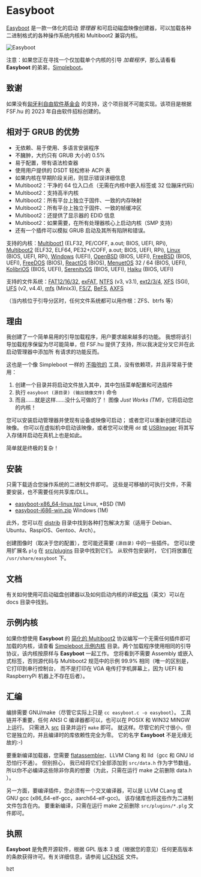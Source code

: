 Easyboot
========

[Easyboot](https://gitlab.com/bztsrc/easyboot) 是一款一体化的启动 *管理器* 和可启动磁盘映像创建器，可以加载各种二进制格式的各种操作系统内核和
Multiboot2 兼容内核。

![Easyboot](https://gitlab.com/bztsrc/easyboot/raw/main/docs/screenshot.png)

注意：如果您正在寻找一个仅加载单个内核的引导 *加载程序*，那么请看看 **Easyboot** 的弟弟，[Simpleboot](https://gitlab.com/bztsrc/simpleboot)。

致谢
----

如果没有[匈牙利自由软件基金会](https://fsf.hu/nevjegy) 的支持，这个项目就不可能实现。该项目是根据 FSF.hu 的 2023 年自由软件招标创建的。

相对于 GRUB 的优势
----------------

- 无依赖、易于使用、多语言安装程序
- 不臃肿，大约只有 GRUB 大小的 0.5%
- 易于配置，带有语法检查器
- 使用用户提供的 DSDT 轻松修补 ACPI 表
- 如果内核在早期阶段关闭，则显示错误详细信息
- Multiboot2：干净的 64 位入口点（无需在内核中嵌入标签或 32 位蹦床代码）
- Multiboot2：支持高半内核
- Multiboot2：所有平台上独立于固件、一致的内存映射
- Multiboot2：所有平台上独立于固件、一致的帧缓冲区
- Multiboot2：还提供了显示器的 EDID 信息
- Multiboot2：如果需要，在所有处理器核心上启动内核（SMP 支持）
- 还有一个插件可以模拟 GRUB 启动及其所有陷阱和错误。

支持的内核：[Multiboot1](https://www.gnu.org/software/grub/manual/multiboot/multiboot.html) (ELF32, PE/COFF, a.out;
BIOS, UEFI, RPi), [Multiboot2](docs/en/ABI.md) (ELF32, ELF64, PE32+/COFF, a.out; BIOS, UEFI, RPi),
[Linux](https://www.kernel.org/doc/html/latest/arch/x86/boot.html) (BIOS, UEFI, RPi),
[Windows](https://learn.microsoft.com/en-us/windows-hardware/drivers/bringup/boot-and-uefi) (UEFI),
[OpenBSD](https://man.openbsd.org/boot.8) (BIOS, UEFI),
[FreeBSD](https://docs.freebsd.org/en/books/handbook/boot/) (BIOS, UEFI),
[FreeDOS](https://www.freedos.org/) (BIOS), [ReactOS](https://reactos.org/) (BIOS),
[MenuetOS](https://menuetos.net/) 32 / 64 (BIOS, UEFI), [KolibriOS](https://kolibrios.org/en/) (BIOS, UEFI),
[SerenityOS](https://serenityos.org/) (BIOS, UEFI), [Haiku](https://www.haiku-os.org/) (BIOS, UEFI)

支持的文件系统：[FAT12/16/32](https://social.technet.microsoft.com/wiki/contents/articles/6771.the-fat-file-system.aspx),
[exFAT](https://learn.microsoft.com/en-us/windows/win32/fileio/exfat-specification),
[NTFS](https://github.com/libyal/libfsntfs/blob/main/documentation/New%20Technologies%20File%20System%20%28NTFS%29.asciidoc) (v3, v3.1),
[ext2/3/4](https://ext4.wiki.kernel.org/index.php/Ext4_Disk_Layout),
[XFS](https://mirror.math.princeton.edu/pub/kernel/linux/utils/fs/xfs/docs/xfs_filesystem_structure.pdf) (SGI),
[UFS](https://alter.org.ua/docs/fbsd/ufs/) (v2, v4.4),
[mfs](https://gitlab.com/bztsrc/minix3fs) (Minix3),
[FS/Z](https://gitlab.com/bztsrc/bootboot/-/raw/binaries/specs/fsz.pdf),
[BeFS](https://www.haiku-os.org/legacy-docs/practical-file-system-design.pdf),
[AXFS](https://gitlab.com/bztsrc/alexandriafs)

（当内核位于引导分区时，任何文件系统都可以用作根：ZFS、btrfs 等）

理由
----

我创建了一个简单易用的引导加载程序，用户要求越来越多的功能。 我想将该引导加载程序保留为尽可能简单，但 FSF.hu 提供了支持，所以我决定分叉它并在此启动管理器中添加所
有请求的功能反而。

这也是一个像 Simpleboot 一样的 [不吸吮的](https://suckless.org) 工具，没有依赖项，并且非常易于使用：

1. 创建一个目录并将启动文件放入其中，其中包括菜单配置和可选插件
2. 执行 `easyboot (源目录) (输出镜像文件)` 命令
3. 而且……就是这样……没什么可做的了！ 图像  *Just Works (TM)*，它将启动您的内核！

您可以安装启动管理器并使现有设备或映像可启动； 或者您可以重新创建可启动映像。 你可以在虚拟机中启动该映像，或者您可以使用 `dd` 或
[USBImager](https://bztsrc.gitlab.io/usbimager/) 将其写入存储并启动在真机上也是如此。

简单就是终极的复杂！

安装
----

只需下载适合您操作系统的二进制文件即可。 这些是可移植的可执行文件，不需要安装，也不需要任何共享库/DLL。

- [easyboot-x86_64-linux.tgz](https://gitlab.com/bztsrc/easyboot/-/raw/main/distrib/easyboot-x86_64-linux.tgz) Linux, \*BSD (1M)
- [easyboot-i686-win.zip](https://gitlab.com/bztsrc/easyboot/-/raw/main/distrib/easyboot-i686-win.zip) Windows (1M)

此外，您可以在 [distrib](distrib) 目录中找到各种打包解决方案（适用于 Debian、Ubuntu、RaspiOS、Gentoo、Arch）。

创建图像时（取决于您的配置），您可能还需要 `(源目录)` 中的一些插件。 您可以使用扩展名 `plg` 在 [src/plugins](src/plugins) 目录中找到它们。 从软件包安装时，
它们将放置在 `/usr/share/easyboot` 下。

文档
----

有关如何使用可启动磁盘创建器以及如何启动内核的详细[文档](docs/en)（英文）可以在 docs 目录中找到。

示例内核
-------

如果你想使用 **Easyboot** 的 [简化的 Multiboot2](docs/en/ABI.md) 协议编写一个无需任何插件即可加载的内核，请查看
[Simpleboot 示例内核](https://gitlab.com/bztsrc/simpleboot/-/tree/main/example) 目录。两个加载程序使用相同的引导协议，该内核按原样与
**Easyboot** 一起工作。 您将看到不需要 Assembly 或嵌入式标签，否则源代码与 Multiboot2 规范中的示例 99.9% 相同（唯一的区别是，它打印到串行控制台，
而不是打印在 VGA 电传打字机屏幕上，因为 UEFI 和 RaspberryPi 机器上不存在后者）。

汇编
----

编排需要 GNU/make（尽管它实际上只是 `cc easyboot.c -o easyboot`）。 工具链并不重要，任何 ANSI C 编译器都可以，也可以在 POSIX 和 WIN32 MINGW 上运行。
只需进入 [src](src) 目录并运行  `make`  即可。 就这样。尽管它的尺寸很小，但它是独立的，并且编译时的库依赖性完全为零。 它的名字  **Easyboot**  不是无缘无故的:-)

要重新编译加载器，您需要 [flatassembler](https://flatassembler.net)、LLVM Clang 和 lld（gcc 和 GNU ld 恐怕行不通）。 但别担心，
我已经将它们全部添加到  `src/data.h` 作为字节数组，所以你不必编译这些除非你真的想要（为此，只需在运行 make 之前删除 data.h ）。

另一方面，要编译插件，您必须有一个交叉编译器，可以是 LLVM CLang 或 GNU gcc (x86_64-elf-gcc，aarch64-elf-gcc)。 该存储库也将这些作为二进制文件包含在内。
要重新编译，只需在运行 make 之前删除 `src/plugins/*.plg` 文件即可。

执照
----

**Easyboot** 是免费开源软件，根据 GPL 版本 3 或（根据您的意见）任何更高版本的条款获得许可。有关详细信息，请参阅 [LICENSE](LICENSE) 文件。

bzt
